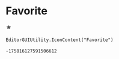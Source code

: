 # Favorite
![](/img/Favorite.png)

``` CSharp
EditorGUIUtility.IconContent("Favorite")
```
```
-175816127591506612
```
